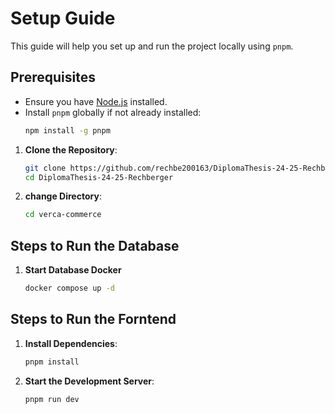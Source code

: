 # Setup Guide

This guide will help you set up and run the project locally using `pnpm`.

## Prerequisites

- Ensure you have [Node.js](https://nodejs.org/) installed.
- Install `pnpm` globally if not already installed:
  ```bash
  npm install -g pnpm
  ```

1. **Clone the Repository**:

   ```bash
   git clone https://github.com/rechbe200163/DiplomaThesis-24-25-Rechberger.git
   cd DiplomaThesis-24-25-Rechberger
   ```

2. **change Directory**:

   ```bash
   cd verca-commerce
   ```

## Steps to Run the Database

1.  **Start Database Docker**
    ```bash
    docker compose up -d
    ```

## Steps to Run the Forntend

1. **Install Dependencies**:

   ```bash
   pnpm install
   ```

2. **Start the Development Server**:
   ```bash
   pnpm run dev
   ```
